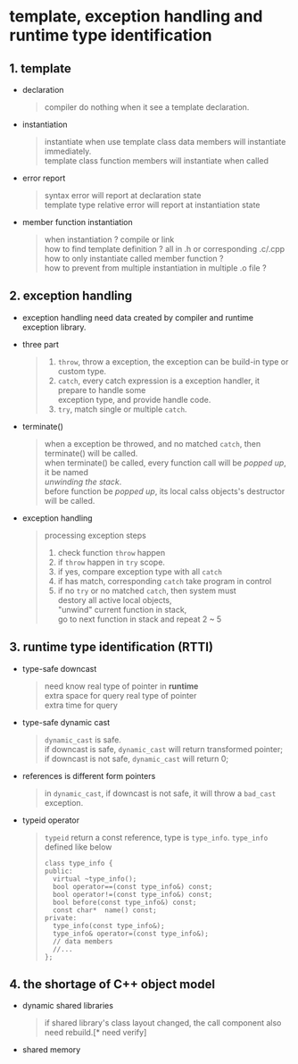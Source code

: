 # template, exception handling and runtime type identification
## 1. template
* declaration
    > compiler do nothing when it see a template declaration.

* instantiation
    > instantiate when use
    > template class data members will instantiate immediately.  
    > template class function members will instantiate when called

* error report
    > syntax error will report at declaration state  
    > template type relative error will report at instantiation state

* member function instantiation
    > when instantiation ? compile or link  
    > how to find template definition ? all in .h or corresponding .c/.cpp  
    > how to only instantiate called member function ?  
    > how to prevent from multiple instantiation in multiple .o file ?

## 2. exception handling
* exception handling need data created by compiler and runtime exception library.

* three part
    > 1. `throw`, throw a exception, the exception can be build-in type or custom type.  
    > 2. `catch`, every catch expression is a exception handler, it prepare to handle some  
    > exception type, and provide handle code.  
    > 3. `try`, match single or multiple `catch`.

* terminate()
    > when a exception be throwed, and no matched `catch`, then terminate() will be called.  
    > when terminate() be called, every function call will be *popped up*, it be named  
    > *unwinding the stack*.  
    > before function be *popped up*, its local calss objects's destructor will be called.

* exception handling
    > processing exception steps  
    > 1. check function `throw` happen  
    > 2. if `throw` happen in `try` scope.  
    > 3. if yes, compare exception type with all `catch`
    > 4. if has match, corresponding `catch` take program in control  
    > 5. if no `try` or no matched `catch`, then system must  
    > destory all active local objects,  
    > "unwind" current function in stack,  
    > go to next function in stack and repeat 2 ~ 5

## 3. runtime type identification (RTTI)
* type-safe downcast
    > need know real type of pointer in **runtime**  
    > extra space for query real type of pointer  
    > extra time for query

* type-safe dynamic cast
    > `dynamic_cast` is safe.  
    > if downcast is safe, `dynamic_cast` will return transformed pointer;  
    > if downcast is not safe, `dynamic_cast` will return 0;

* references is different form pointers
    > in `dynamic_cast`, if downcast is not safe, it will throw a `bad_cast` exception.

* typeid operator
    > `typeid` return a const reference, type is `type_info`.
    > `type_info` defined like below  
    > ```
    > class type_info {
    > public:
    >   virtual ~type_info();
    >   bool operator==(const type_info&) const;
    >   bool operator!=(const type_info&) const;
    >   bool before(const type_info&) const;
    >   const char*  name() const;
    > private:
    >   type_info(const type_info&);
    >   type_info& operator=(const type_info&);
    >   // data members
    >   //...
    > };
    > ```

## 4. the shortage of C++ object model
* dynamic shared libraries
    > if shared library's class layout changed, the call component also need rebuild.[* need verify]

* shared memory
    > 
